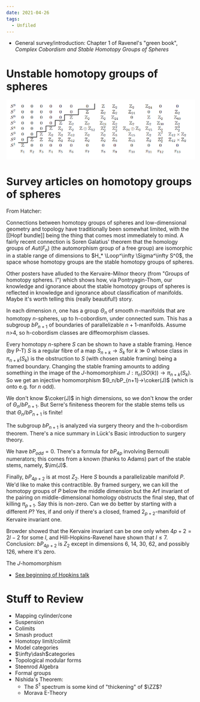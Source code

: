 ```yaml
---
date: 2021-04-26
tags: 
  - Unfiled
---
```


- General survey/introduction: Chapter 1 of Ravenel's "green book", *Complex Cobordism and Stable Homotopy Groups of Spheres*

# Unstable homotopy groups of spheres
![Unstable Homotopy Groups of Spheres](figures/2-22ReadingNotes-52d83%201.png)

# Survey articles on homotopy groups of spheres
From Hatcher:

Connections between homotopy groups of spheres and low-dimensional geometry and topology have traditionally been somewhat limited, with the [[Hopf bundle]] being the thing that comes most immediately to mind. A fairly recent connection is Soren Galatius' theorem that the homology groups of $Aut(F_n)$ (the automorphism group of a free group) are isomorphic in a stable range of dimensions to $H_* \Loop^\infty \Sigma^\infty S^0$, the space whose homotopy groups are the stable homotopy groups of spheres.

Other posters have alluded to the Kervaire-Milnor theory (from "Groups of homotopy spheres. I") which shows how, via Pontryagin-Thom, our knowledge and ignorance about the stable homotopy groups of spheres is reflected in knowledge and ignorance about classification of manifolds. Maybe it's worth telling this (really beautiful!) story.

In each dimension $n$, one has a group $Θ_n$ of smooth $n$-manifolds that are homotopy $n$-spheres, up to h-cobordism, under connected sum. This has a subgroup $bP_{n+1}$ of boundaries of parallelizable $n+1$-manifolds. Assume n>4, so h-cobordism classes are diffeomorphism classes.

Every homotopy $n$-sphere $S$ can be shown to have a stable framing. Hence (by P-T) $S$ is a regular fibre of a map $S_{n+k}\to S_k$ for $k≫0$ whose class in $π_{n+k}(S_k)$ is the obstruction to $S$ (with chosen stable framing) being a framed boundary. Changing the stable framing amounts to adding something in the image of the $J$-homomorphism $J: π_n(SO(k)) \to π_{n+k}(S_k)$. So we get an injective homomorphism $Θ_n/bP_{n+1}→\coker(J)$ (which is onto e.g. for $n$ odd).

We don't know $\coker(J)$ in high dimensions, so we don't know the order of $Θ_n/bP_{n+1}$. But Serre's finiteness theorem for the stable stems tells us that $Θ_n/bP_{n+1}$ is finite!

The subgroup $bP_{n+1}$ is analyzed via surgery theory and the h-cobordism theorem. There's a nice summary in Lück's Basic introduction to surgery theory.

We have $bP_{odd}=0$. There's a formula for $bP_{4p}$ involving Bernoulli numerators; this comes from a known (thanks to Adams) part of the stable stems, namely, $\im(J)$.

Finally, $bP_{4p+2}$ is at most $Z_2$. Here $S$ bounds a parallelizable manifold $P$. We'd like to make this contractible. By framed surgery, we can kill the homotopy groups of $P$ below the middle dimension but the Arf invariant of the pairing on middle-dimensional homology obstructs the final step, that of killing $π_{p+1}$. Say this is non-zero. Can we do better by starting with a different $P$? Yes, if and only if there's a closed, framed $2_{p+2}$-manifold of Kervaire invariant one.

Browder showed that the Kervaire invariant can be one only when $4p+2=2l−2$ for some $l$, and Hill-Hopkins-Ravenel have shown that $l≤7$. Conclusion: $bP_{4p+2}$ is $Z_2$ except in dimensions 6, 14, 30, 62, and possibly 126, where it's zero.

The $J$-homomorphism
- [See beginning of Hopkins talk](https://www.youtube.com/watch?v=Ix4pg87LKVk)

# Stuff to Review
- Mapping cylinder/cone
- Suspension
- Colimits
- Smash product
- Homotopy limit/colimit
- Model categories
- $\infty\dash$categories
- Topological modular forms
- Steenrod Algebra
- Formal groups
- Nishida's Theorem:
  - The $S^1$ spectrum is some kind of "thickening" of $\ZZ$?
  - Morava E-Theory
